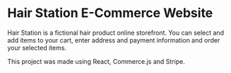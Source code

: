 # Hair Station E-Commerce Website

Hair Station is a fictional hair product online storefront. You can select and add items to your cart, enter address and payment information and order your selected items.

This project was made using React, Commerce.js and Stripe.

